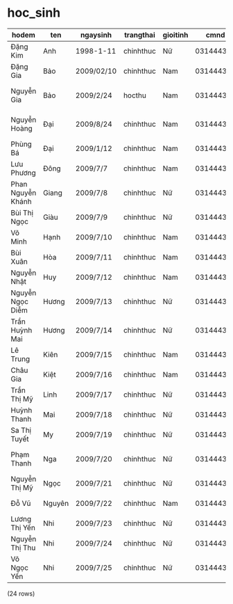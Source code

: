 hoc_sinh
========

|          hodem          |   ten   |  ngaysinh  | trangthai | gioitinh |   cmnd    |           hotenchame           |     email      | sodienthoai |    diachi    |
|-------------------------|---------|------------|-----------|----------|-----------|--------------------------------|----------------|-------------|--------------|
| Đặng Kim             | Anh     | 1998-1-11  | chinhthuc | Nữ     | 031444322 | Lê Nguyễn Hồng An         | TesT@gmaul.com | 0362081139  | Hải Phòng |  |
| Đặng Gia             | Bảo   | 2009/02/10 | chinhthuc | Nam      | 031444323 | Nguyễn Võ Khánh An         | TesT@gmaul.com | 0397515779  | Hải Phòng |  |
| Nguyễn Gia            | Bảo   | 2009/2/24  | hocthu    | Nam      | 031444324 | Nguyễn Trường Thiên Ân  | TesT@gmaul.com | 0338047437  | Hải Phòng |  |
| Nguyễn Hoàng         | Đại  | 2009/8/24  | chinhthuc | Nam      | 031444325 | Nguyễn Tống Gia Bảo      | TesT@gmaul.com | 0778857332  | Hải Phòng |  |
| Phùng Bá              | Đại  | 2009/1/12  | chinhthuc | Nam      | 031444326 | Trần Bảo Châu             | TesT@gmaul.com | 0377642878  | Hải Phòng |  |
| Lưu Phương           | Đông  | 2009/7/7   | chinhthuc | Nam      | 031444327 | Nguyễn Thị Yến Chi       | TesT@gmaul.com | 0937762890  | Hải Phòng |  |
| Phan Nguyễn Khánh    | Giang   | 2009/7/8   | chinhthuc | Nữ     | 031444328 | Trần Ngọc Thương Dịu   | TesT@gmaul.com | 0794950150  | Hải Phòng |  |
| Bùi Thị Ngọc       | Giàu   | 2009/7/9   | chinhthuc | Nữ     | 031444329 | Nguyễn Quốc Duy            | TesT@gmaul.com | 0328371836  | Hải Phòng |  |
| Võ Minh                | Hạnh  | 2009/7/10  | chinhthuc | Nam      | 031444330 | Phạm Hà Khánh Duy          | TesT@gmaul.com | 0903532486  | Hải Phòng |  |
| Bùi Xuân              | Hòa    | 2009/7/11  | chinhthuc | Nam      | 031444331 | Nguyễn Thái Dương         | TesT@gmaul.com | 0987655823  | Hải Phòng |  |
| Nguyễn Nhật         | Huy     | 2009/7/12  | chinhthuc | Nam      | 031444332 | Đặng Phước Đông        | TesT@gmaul.com | 0909740563  | Hải Phòng |  |
| Nguyễn Ngọc Diễm  | Hương | 2009/7/13  | chinhthuc | Nữ     | 031444333 | Đặng Nguyễn Khánh Hà    | TesT@gmaul.com | 0343096782  | Hải Phòng |  |
| Trần Huỳnh Mai      | Hương | 2009/7/14  | chinhthuc | Nữ     | 031444334 | Lê Nguyễn Ngọc Hân       | TesT@gmaul.com | 0365765935  | Hải Phòng |  |
| Lê Trung               | Kiên   | 2009/7/15  | chinhthuc | Nam      | 031444335 | Nguyễn Gia Huy               | TesT@gmaul.com | 0902700593  | Hải Phòng |  |
| Châu Gia               | Kiệt  | 2009/7/16  | chinhthuc | Nam      | 031444336 | Trần Lâm Anh Khoa           | TesT@gmaul.com | 0944885514  | Hải Phòng |  |
| Trần Thị Mỹ       | Linh    | 2009/7/17  | chinhthuc | Nữ     | 031444337 | Tạ Đình Khôi              | TesT@gmaul.com | 0764479676  | Hải Phòng |  |
| Huỳnh Thanh           | Mai     | 2009/7/18  | chinhthuc | Nữ     | 031444338 | Hoàng Tú Lam                 | TesT@gmaul.com | 0707257818  | Hải Phòng |  |
| Sa Thị Tuyết        | My      | 2009/7/19  | chinhthuc | Nữ     | 031444339 | Hồ Thị Khánh Linh         | TesT@gmaul.com | 0366033641  | Hải Phòng |  |
| Phạm Thanh            | Nga     | 2009/7/20  | chinhthuc | Nữ     | 031444340 | Nguyễn Huỳnh Kim Ngân     | TesT@gmaul.com | 0909405049  | Hải Phòng |  |
| Nguyễn Thị Mỹ     | Ngọc  | 2009/7/21  | chinhthuc | Nữ     | 031444341 | Nguyễn Trần Thanh Ngân    | TesT@gmaul.com | 0973138391  | Hải Phòng |  |
| Đỗ Vũ               | Nguyên | 2009/7/22  | chinhthuc | Nam      | 031444342 | Tô Huỳnh Hồng Ngân       | TesT@gmaul.com | 0938483941  | Hải Phòng |  |
| Lương Thị Yến     | Nhi     | 2009/7/23  | chinhthuc | Nữ     | 031444343 | Bùi Ngọc Minh Nghi          | TesT@gmaul.com | 0938418067  | Hải Phòng |  |
| Nguyễn Thị Thu      | Nhi     | 2009/7/24  | chinhthuc | Nữ     | 031444344 | Lê Quỳnh Phương Nghi      | TesT@gmaul.com | 0358063923  | Hải Phòng |  |
| Võ Ngọc Yến        | Nhi     | 2009/7/25  | chinhthuc | Nữ     | 031444345 | Nguyễn Ngọc Hạnh Nguyên | TesT@gmaul.com | 0902489120  | Hải Phòng |  |
(24 rows)

